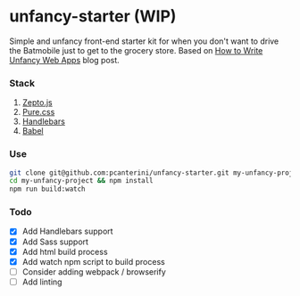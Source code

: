 # unfancy-starter (WIP)
Simple and unfancy front-end starter kit for when you don't want to drive the Batmobile just to get to the grocery store.
Based on [How to Write Unfancy Web Apps](https://thedubiousdisc.wordpress.com/2015/12/19/how-to-write-unfancy-web-apps/) blog post.

### Stack
1. [Zepto.js](http://zeptojs.com/)
1. [Pure.css](http://purecss.io/)
1. [Handlebars](http://handlebarsjs.com/)
1. [Babel](http://babeljs.io/)

### Use
```bash
git clone git@github.com:pcanterini/unfancy-starter.git my-unfancy-project
cd my-unfancy-project && npm install
npm run build:watch
```

### Todo
- [x] Add Handlebars support
- [x] Add Sass support
- [x] Add html build process
- [x] Add watch npm script to build process
- [ ] Consider adding webpack / browserify
- [ ] Add linting
